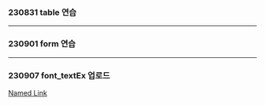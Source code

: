 ### 230831 table 연습 ###
 - - - - -
### 230901 form 연습 ###
 - - - - -
### 230907 font_textEx 업로드 ###

[Named Link](file:///C:/sye/css/230907/font-textEx.html)